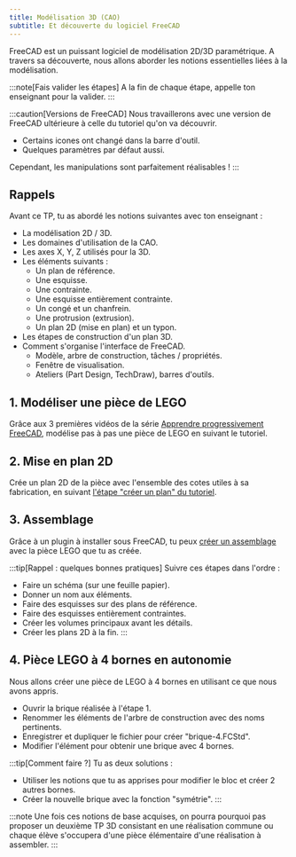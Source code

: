 ```yaml
---
title: Modélisation 3D (CAO)
subtitle: Et découverte du logiciel FreeCAD
---
```


FreeCAD est un puissant logiciel de modélisation 2D/3D paramétrique. A travers sa découverte, nous allons aborder les notions essentielles liées à la modélisation.

:::note[Fais valider les étapes]
A la fin de chaque étape, appelle ton enseignant pour la valider.
:::

:::caution[Versions de FreeCAD]
Nous travaillerons avec une version de FreeCAD ultérieure à celle du tutoriel qu'on va découvrir.

- Certains icones ont changé dans la barre d'outil.
- Quelques paramètres par défaut aussi.

Cependant, les manipulations sont parfaitement réalisables&nbsp;!
:::

## Rappels

Avant ce TP, tu as abordé les notions suivantes avec ton enseignant :

- La modélisation 2D / 3D.
- Les domaines d'utilisation de la CAO.
- Les axes X, Y, Z utilisés pour la 3D.
- Les éléments suivants :
  - Un plan de référence.
  - Une esquisse.
  - Une contrainte.
  - Une esquisse entièrement contrainte.
  - Un congé et un chanfrein.
  - Une protrusion (extrusion).
  - Un plan 2D (mise en plan) et un typon.
- Les étapes de construction d'un plan 3D.
- Comment s'organise l'interface de FreeCAD.
  - Modèle, arbre de construction, tâches / propriétés.
  - Fenêtre de visualisation.
  - Ateliers (Part Design, TechDraw), barres d'outils.

## 1. Modéliser une pièce de LEGO

Grâce aux 3 premières vidéos de la série [Apprendre progressivement FreeCAD](https://www.youtube.com/playlist?list=PLmCpX3se4fUlRZIIgG4Ply7Rxj6PYFisX), modélise pas à pas une pièce de LEGO en suivant le tutoriel.

## 2. Mise en plan 2D

Crée un plan 2D de la pièce avec l'ensemble des cotes utiles à sa fabrication, en suivant [l'étape "créer un plan" du tutoriel](https://www.youtube.com/watch?v=_vx1hHbRZ7Y&list=PLmCpX3se4fUlRZIIgG4Ply7Rxj6PYFisX&index=3&t=415s).

## 3. Assemblage

Grâce à un plugin à installer sous FreeCAD, tu peux [créer un assemblage](https://www.youtube.com/watch?v=z5RF3SLdQok&list=PLmCpX3se4fUlRZIIgG4Ply7Rxj6PYFisX&index=4) avec la pièce LEGO que tu as créée.

:::tip[Rappel : quelques bonnes pratiques]
Suivre ces étapes dans l'ordre :

- Faire un schéma (sur une feuille papier).
- Donner un nom aux éléments.
- Faire des esquisses sur des plans de référence.
- Faire des esquisses entièrement contraintes.
- Créer les volumes principaux avant les détails.
- Créer les plans 2D à la fin.
:::

## 4. Pièce LEGO à 4 bornes en autonomie

Nous allons créer une pièce de LEGO à 4 bornes en utilisant ce que nous avons appris.

- Ouvrir la brique réalisée à l'étape 1.
- Renommer les éléments de l'arbre de construction avec des noms pertinents.
- Enregistrer et dupliquer le fichier pour créer "brique-4.FCStd".
- Modifier l'élément pour obtenir une brique avec 4 bornes.

:::tip[Comment faire ?]
Tu as deux solutions :
- Utiliser les notions que tu as apprises pour modifier le bloc et créer 2 autres bornes.
- Créer la nouvelle brique avec la fonction "symétrie".
:::

:::note
Une fois ces notions de base acquises, on pourra pourquoi pas proposer un deuxième TP 3D consistant en une réalisation commune ou chaque élève s'occupera d'une pièce élémentaire d'une réalisation à assembler.
:::
